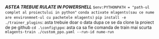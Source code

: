 ***ASTEA TREBUIE RULATE IN POWERSHELL***
`$env:PYTHONPATH = "path-ul complet al proiectului in python"`
`conda activate mlagents(sau ce nume are environmnet-ul cu pachetele mlagents)`
`pip install -e ./trainer_plugins`: asta trebuie doar o data dupa ce se da clone la proiect de pe github
`cd .\config\ppo`: asta ca sa fie comanda de train mai scurta
`mlagents-train ./custom_ppo.yaml --run-id nume-run`